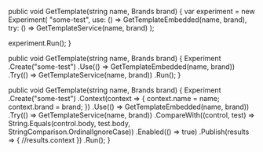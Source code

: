 


public void GetTemplate(string name, Brands brand)
{
  var experiment = new Experiment(
    "some-test",
    use: () => GetTemplateEmbedded(name, brand),
    try: () => GetTemplateService(name, brand)
  );

  experiment.Run();
}




public void GetTemplate(string name, Brands brand)
{
  Experiment
    .Create("some-test")
    .Use(() => GetTemplateEmbedded(name, brand))
    .Try(() => GetTemplateService(name, brand))
    .Run();
}

public void GetTemplate(string name, Brands brand)
{
  Experiment
    .Create("some-test")
    .Context(context => {
      context.name = name;
      context.brand = brand;
    })
    .Use(() => GetTemplateEmbedded(name, brand))
    .Try(() => GetTemplateService(name, brand))
    .CompareWith((control, test) => String.Equals(control.body, test.body, StringComparison.OrdinalIgnoreCase))
    .Enabled(() => true)
    .Publish(results => {
        //results.context
    })
    .Run();
}
